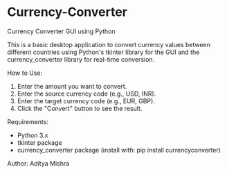 # Currency-Converter
Currency Converter GUI using Python

This is a basic desktop application to convert currency values between different countries using Python's tkinter library for the GUI and the currency_converter library for real-time conversion.

How to Use:
1. Enter the amount you want to convert.
2. Enter the source currency code (e.g., USD, INR).
3. Enter the target currency code (e.g., EUR, GBP).
4. Click the "Convert" button to see the result.

Requirements:
- Python 3.x
- tkinter package
- currency_converter package (install with: pip install currencyconverter)

Author: Aditya Mishra
